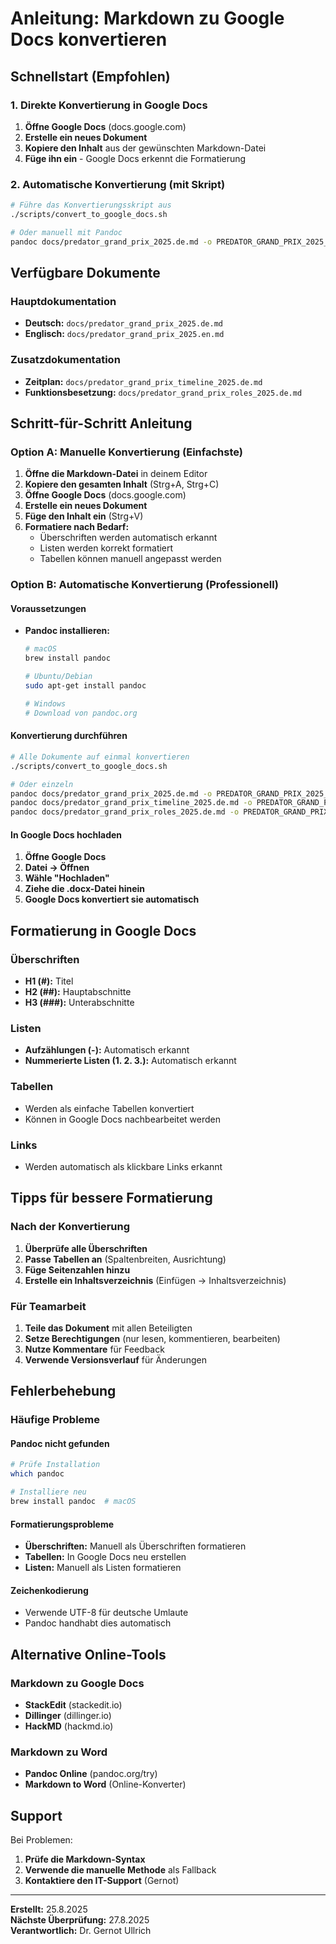 # Anleitung: Markdown zu Google Docs konvertieren

## Schnellstart (Empfohlen)

### 1. Direkte Konvertierung in Google Docs

1. **Öffne Google Docs** (docs.google.com)
2. **Erstelle ein neues Dokument**
3. **Kopiere den Inhalt** aus der gewünschten Markdown-Datei
4. **Füge ihn ein** - Google Docs erkennt die Formatierung

### 2. Automatische Konvertierung (mit Skript)

```bash
# Führe das Konvertierungsskript aus
./scripts/convert_to_google_docs.sh

# Oder manuell mit Pandoc
pandoc docs/predator_grand_prix_2025.de.md -o PREDATOR_GRAND_PRIX_2025_DE.docx
```

## Verfügbare Dokumente

### Hauptdokumentation

- **Deutsch:** `docs/predator_grand_prix_2025.de.md`
- **Englisch:** `docs/predator_grand_prix_2025.en.md`

### Zusatzdokumentation

- **Zeitplan:** `docs/predator_grand_prix_timeline_2025.de.md`
- **Funktionsbesetzung:** `docs/predator_grand_prix_roles_2025.de.md`

## Schritt-für-Schritt Anleitung

### Option A: Manuelle Konvertierung (Einfachste)

1. **Öffne die Markdown-Datei** in deinem Editor
2. **Kopiere den gesamten Inhalt** (Strg+A, Strg+C)
3. **Öffne Google Docs** (docs.google.com)
4. **Erstelle ein neues Dokument**
5. **Füge den Inhalt ein** (Strg+V)
6. **Formatiere nach Bedarf:**
   - Überschriften werden automatisch erkannt
   - Listen werden korrekt formatiert
   - Tabellen können manuell angepasst werden

### Option B: Automatische Konvertierung (Professionell)

#### Voraussetzungen

- **Pandoc installieren:**

  ```bash
  # macOS
  brew install pandoc
  
  # Ubuntu/Debian
  sudo apt-get install pandoc
  
  # Windows
  # Download von pandoc.org
  ```

#### Konvertierung durchführen

```bash
# Alle Dokumente auf einmal konvertieren
./scripts/convert_to_google_docs.sh

# Oder einzeln
pandoc docs/predator_grand_prix_2025.de.md -o PREDATOR_GRAND_PRIX_2025_DE.docx
pandoc docs/predator_grand_prix_timeline_2025.de.md -o PREDATOR_GRAND_PRIX_ZEITPLAN_2025_DE.docx
pandoc docs/predator_grand_prix_roles_2025.de.md -o PREDATOR_GRAND_PRIX_FUNKTIONEN_2025_DE.docx
```

#### In Google Docs hochladen

1. **Öffne Google Docs**
2. **Datei → Öffnen**
3. **Wähle "Hochladen"**
4. **Ziehe die .docx-Datei hinein**
5. **Google Docs konvertiert sie automatisch**

## Formatierung in Google Docs

### Überschriften

- **H1 (#):** Titel
- **H2 (##):** Hauptabschnitte  
- **H3 (###):** Unterabschnitte

### Listen

- **Aufzählungen (-):** Automatisch erkannt
- **Nummerierte Listen (1. 2. 3.):** Automatisch erkannt

### Tabellen

- Werden als einfache Tabellen konvertiert
- Können in Google Docs nachbearbeitet werden

### Links

- Werden automatisch als klickbare Links erkannt

## Tipps für bessere Formatierung

### Nach der Konvertierung

1. **Überprüfe alle Überschriften**
2. **Passe Tabellen an** (Spaltenbreiten, Ausrichtung)
3. **Füge Seitenzahlen hinzu**
4. **Erstelle ein Inhaltsverzeichnis** (Einfügen → Inhaltsverzeichnis)

### Für Teamarbeit

1. **Teile das Dokument** mit allen Beteiligten
2. **Setze Berechtigungen** (nur lesen, kommentieren, bearbeiten)
3. **Nutze Kommentare** für Feedback
4. **Verwende Versionsverlauf** für Änderungen

## Fehlerbehebung

### Häufige Probleme

#### Pandoc nicht gefunden

```bash
# Prüfe Installation
which pandoc

# Installiere neu
brew install pandoc  # macOS
```

#### Formatierungsprobleme

- **Überschriften:** Manuell als Überschriften formatieren
- **Tabellen:** In Google Docs neu erstellen
- **Listen:** Manuell als Listen formatieren

#### Zeichenkodierung

- Verwende UTF-8 für deutsche Umlaute
- Pandoc handhabt dies automatisch

## Alternative Online-Tools

### Markdown zu Google Docs

- **StackEdit** (stackedit.io)
- **Dillinger** (dillinger.io)
- **HackMD** (hackmd.io)

### Markdown zu Word

- **Pandoc Online** (pandoc.org/try)
- **Markdown to Word** (Online-Konverter)

## Support

Bei Problemen:

1. **Prüfe die Markdown-Syntax**
2. **Verwende die manuelle Methode** als Fallback
3. **Kontaktiere den IT-Support** (Gernot)

---

**Erstellt:** 25.8.2025  
**Nächste Überprüfung:** 27.8.2025  
**Verantwortlich:** Dr. Gernot Ullrich

